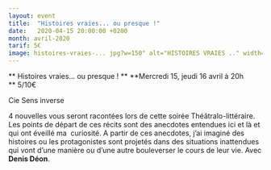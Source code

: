 ```yaml
---
layout: event
title:  "Histoires vraies... ou presque !"
date:   2020-04-15 20:00:00 +0200
month: avril-2020
tarif: 5€
image: histoires-vraies-... jpg?w=150" alt="HISTOIRES VRAIES .." width="150" height="150" srcset="http://localhost/wpagendarts/wp-content/uploads/2020/01/histoires-vraies-... jpg 2048w, http://localhost/wpagendarts/wp-content/uploads/2020/01/histoires-vraies-..-300x300.jpg
---
```


**
Histoires vraies... ou presque !  ** **Mercredi 15, jeudi 16 avril à 20h  
** 5/10€



Cie Sens inverse

4 nouvelles vous seront racontées lors de cette soirée Théâtralo-littéraire. Les points de départ de ces récits sont des anecdotes entendues ici et là et qui ont éveillé ma  curiosité. A partir de ces anecdotes, j’ai imaginé des histoires ou les protagonistes sont projetés dans des situations inattendues qui vont d’une manière ou d’une autre bouleverser le cours de leur vie. Avec <strong>Denis Déon</strong>.
